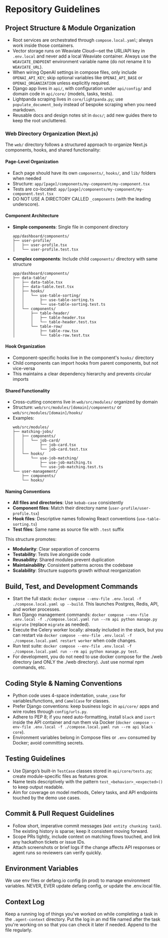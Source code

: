 # Repository Guidelines

## Project Structure & Module Organization
- Root services are orchestrated through `compose.local.yaml`; always work inside those containers.
- Vector storage runs on Weaviate Cloud—set the URL/API key in `.env.local` and never add a local Weaviate container. Always use the `WEAVIATE_ENDPOINT` environment variable name (do not rename it to `WEAVIATE_URL`).
- When wiring OpenAI settings in compose files, only include `OPENAI_API_KEY`; skip optional variables like `OPENAI_API_BASE` or `OPENAI_ORGANIZATION` unless explicitly required.
- Django app lives in `api/`, with configuration under `api/config/` and domain code in `api/core/` (models, tasks, tests).
- Lightpanda scraping lives in `core/lightpanda.py`; use `populate_document_body` instead of bespoke scraping when you need markdown.
- Reusable docs and design notes sit in `docs/`; add new guides there to keep the root uncluttered.

### Web Directory Organization (Next.js)
The `web/` directory follows a structured approach to organize Next.js components, hooks, and shared functionality:

#### Page-Level Organization
- Each page should have its own `components/`, `hooks/`, and `lib/` folders when needed
- Structure: `app/[page]/components/my-component/my-component.tsx`
- Tests are co-located: `app/[page]/components/my-component/my-component.test.tsx`
- DO NOT USE A DIRECTORY CALLED `_components` (with the leading underscore).

#### Component Architecture
- **Simple components**: Single file in component directory
  ```
  app/dashboard/components/
  ├── user-profile/
  │   ├── user-profile.tsx
  │   └── user-profile.test.tsx
  ```

- **Complex components**: Include child `components/` directory with same structure
  ```
  app/dashboard/components/
  ├── data-table/
  │   ├── data-table.tsx
  │   ├── data-table.test.tsx
  │   ├── hooks/
  │   │   └── use-table-sorting/
  │   │       ├── use-table-sorting.ts
  │   │       └── use-table-sorting.test.ts
  │   └── components/
  │       ├── table-header/
  │       │   ├── table-header.tsx
  │       │   └── table-header.test.tsx
  │       └── table-row/
  │           ├── table-row.tsx
  │           └── table-row.test.tsx
  ```

#### Hook Organization
- Component-specific hooks live in the component's `hooks/` directory
- Child components can import hooks from parent components, but not vice-versa
- This maintains a clear dependency hierarchy and prevents circular imports

#### Shared Functionality
- Cross-cutting concerns live in `web/src/modules/` organized by domain
- Structure: `web/src/modules/[domain]/components/` or `web/src/modules/[domain]/hooks/`
- Examples:
  ```
  web/src/modules/
  ├── matching-jobs/
  │   ├── components/
  │   │   └── job-card/
  │   │       ├── job-card.tsx
  │   │       └── job-card.test.tsx
  │   └── hooks/
  │       └── use-job-matching/
  │           ├── use-job-matching.ts
  │           └── use-job-matching.test.ts
  └── user-management/
      ├── components/
      └── hooks/
  ```

#### Naming Conventions
- **All files and directories**: Use `kebab-case` consistently
- **Component files**: Match their directory name (`user-profile/user-profile.tsx`)
- **Hook files**: Descriptive names following React conventions (`use-table-sorting.ts`)
- **Test files**: Same name as source file with `.test` suffix

This structure promotes:
- **Modularity**: Clear separation of concerns
- **Testability**: Tests live alongside code
- **Reusability**: Shared modules prevent duplication
- **Maintainability**: Consistent patterns across the codebase
- **Scalability**: Structure supports growth without reorganization

## Build, Test, and Development Commands
- Start the full stack: `docker compose --env-file .env.local -f ./compose.local.yaml up --build`. This launches Postgres, Redis, API, and worker processes.
- Run Django management commands: `docker compose --env-file .env.local -f ./compose.local.yaml run --rm api python manage.py migrate` (replace `migrate` as needed).
- Execute the Celery worker locally: already included in the stack, but you can restart via `docker compose --env-file .env.local -f ./compose.local.yaml restart worker` when code changes.
- Run test suite: `docker compose --env-file .env.local -f ./compose.local.yaml run --rm api python manage.py test`.
- For development, you do not need to use docker compose for the ./web directory (and ONLY the ./web directory). Just use normal npm commands, etc.

## Coding Style & Naming Conventions
- Python code uses 4-space indentation, `snake_case` for variables/functions, and `CamelCase` for classes.
- Prefer Django conventions: keep business logic in `api/core/` apps and wire routes through `config/urls.py`.
- Adhere to PEP 8; if you need auto-formatting, install `black` and `isort` inside the API container and run them via Docker (`docker compose --env-file .env.local -f ./compose.local.yaml run --rm api black core`).
- Environment variables belong in Compose files or `.env` consumed by Docker; avoid committing secrets.

## Testing Guidelines
- Use Django’s built-in `TestCase` classes stored in `api/core/tests.py`; create module-specific files as features grow.
- Name tests descriptively with the pattern `test_<behavior>_<expected>()` to keep output readable.
- Aim for coverage on model methods, Celery tasks, and API endpoints touched by the demo use cases.

## Commit & Pull Request Guidelines
- Follow short, imperative commit messages (`Add entity chunking task`). The existing history is sparse; keep it consistent moving forward.
- Scope PRs tightly, include context on matching flows touched, and link any hackathon tickets or issue IDs.
- Attach screenshots or brief logs if the change affects API responses or agent runs so reviewers can verify quickly.

## Environment Variables
We use env files or defang.io config (in prod) to manage environment variables. NEVER, EVER update defang config, or update the .env.local file. 


## Context Log
Keep a running log of things you've worked on while completing a task in the `.agent-context` directory. Put the log in an md file named after the task you're working on so that you can check it later if needed. Append to the file regularly.